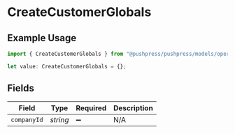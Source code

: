 # CreateCustomerGlobals

## Example Usage

```typescript
import { CreateCustomerGlobals } from "@pushpress/pushpress/models/operations";

let value: CreateCustomerGlobals = {};
```

## Fields

| Field              | Type               | Required           | Description        |
| ------------------ | ------------------ | ------------------ | ------------------ |
| `companyId`        | *string*           | :heavy_minus_sign: | N/A                |